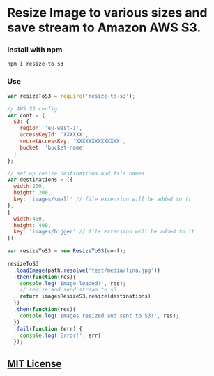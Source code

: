 # Resize Image to various sizes and save stream to Amazon AWS S3.

### Install with npm

```shell
npm i resize-to-s3
```

### Use

```javascript
var resizeToS3 = require('resize-to-s3');

// AWS S3 config
var conf = {
  S3: {
    region: 'eu-west-1',
    accessKeyId: 'XXXXXX',
    secretAccessKey: 'XXXXXXXXXXXXXX',
    bucket: 'bucket-name'
  }
};

// set up resize destinations and file names
var destinations = [{
  width:200, 
  height: 200,
  key: 'images/small' // file extension will be added to it
},
{
  width:400, 
  height: 400,
  key: 'images/bigger' // file extension will be added to it
}];

var resizeToS3 = new ResizeToS3(conf);  
  
resizeToS3
  .loadImage(path.resolve('test/media/lina.jpg'))
  .then(function(res){ 
    console.log('image loaded!', res);
    // resize and send stream to s3
    return imagesResizeS3.resize(destinations)
  })
  .then(function(res){ 
    console.log('Images resized and sent to S3!', res);
  })
  .fail(function (err) {
    console.log('Error!', err)
  });

```

## [MIT License](https://github.com/georgearrowwood/resize-to-s3/blob/master/LICENSE)
